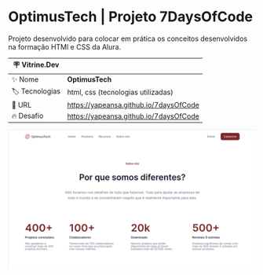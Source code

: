 # OptimusTech | Projeto 7DaysOfCode

Projeto desenvolvido para colocar em prática os conceitos desenvolvidos na formação HTMl e CSS da Alura.

| :placard: Vitrine.Dev |     |
| -------------  | --- |
| :sparkles: Nome        | **OptimusTech**
| :label: Tecnologias | html, css (tecnologias utilizadas)
| :rocket: URL         | https://yapeansa.github.io/7daysOfCode
| :fire: Desafio     | https://yapeansa.github.io/7daysOfCode

<!-- Inserir imagem com a #vitrinedev ao final do link -->
![OptimusTech](img/projeto.png)

<!--
## Detalhes do projeto

Textos e imagens que descrevam seu projeto, suas conquistas, seus desafios, próximos passos, etc...
-->
